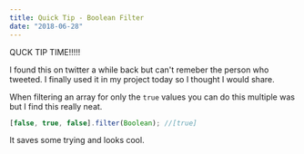 ```yaml
---
title: Quick Tip - Boolean Filter
date: "2018-06-28"
---
```


QUCK TIP TIME!!!!!

I found this on twitter a while back but can't remeber the person who tweeted. I finally used it in my project today so I thought I would 
share. 

When filtering an array for only the `true` values you can do this multiple was but I find this really neat.

```javascript
[false, true, false].filter(Boolean); //[true]
```

It saves some trying and looks cool. 
